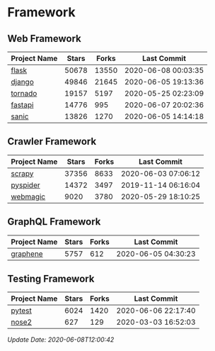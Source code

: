 # Framework

## Web Framework

| Project Name | Stars | Forks | Last Commit |
| ------------ | ----- | ----- | ----------- |
| [flask](https://github.com/pallets/flask) | 50678 | 13550 | 2020-06-08 00:03:35 |
| [django](https://github.com/django/django) | 49846 | 21645 | 2020-06-05 19:13:36 |
| [tornado](https://github.com/tornadoweb/tornado) | 19157 | 5197 | 2020-05-25 02:23:09 |
| [fastapi](https://github.com/tiangolo/fastapi) | 14776 | 995 | 2020-06-07 20:02:36 |
| [sanic](https://github.com/huge-success/sanic) | 13826 | 1270 | 2020-06-05 14:14:18 |

## Crawler Framework

| Project Name | Stars | Forks | Last Commit |
| ------------ | ----- | ----- | ----------- |
| [scrapy](https://github.com/scrapy/scrapy) | 37356 | 8633 | 2020-06-03 07:06:12 |
| [pyspider](https://github.com/binux/pyspider) | 14372 | 3497 | 2019-11-14 06:16:04 |
| [webmagic](https://github.com/code4craft/webmagic) | 9020 | 3780 | 2020-05-29 18:10:25 |

## GraphQL Framework

| Project Name | Stars | Forks | Last Commit |
| ------------ | ----- | ----- | ----------- |
| [graphene](https://github.com/graphql-python/graphene) | 5757 | 612 | 2020-06-05 04:30:23 |

## Testing Framework

| Project Name | Stars | Forks | Last Commit |
| ------------ | ----- | ----- | ----------- |
| [pytest](https://github.com/pytest-dev/pytest) | 6024 | 1420 | 2020-06-06 22:17:40 |
| [nose2](https://github.com/nose-devs/nose2) | 627 | 129 | 2020-03-03 16:52:03 |

*Update Date: 2020-06-08T12:00:42*